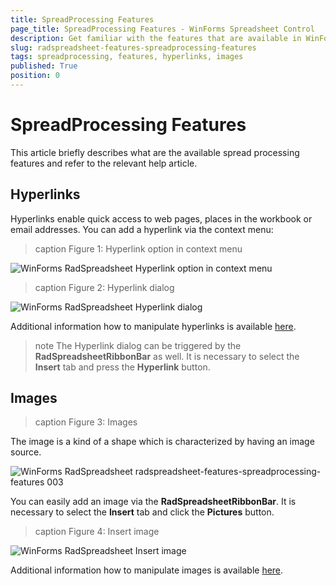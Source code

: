 ```yaml
---
title: SpreadProcessing Features
page_title: SpreadProcessing Features - WinForms Spreadsheet Control
description: Get familiar with the features that are available in WinForms Spreadsheet.
slug: radspreadsheet-features-spreadprocessing-features
tags: spreadprocessing, features, hyperlinks, images
published: True
position: 0
---
```


# SpreadProcessing Features

This article briefly describes what are the available spread processing features and refer to the relevant help article.

## Hyperlinks

Hyperlinks enable quick access to web pages, places in the workbook or email addresses. You can add a hyperlink via the context menu:

>caption Figure 1: Hyperlink option in context menu

![WinForms RadSpreadsheet Hyperlink option in context menu](images/radspreadsheet-features-spreadprocessing-features001.png) 

>caption Figure 2: Hyperlink dialog

![WinForms RadSpreadsheet Hyperlink dialog](images/radspreadsheet-features-spreadprocessing-features002.gif) 

Additional information how to manipulate hyperlinks is available [here](https://docs.telerik.com/devtools/document-processing/libraries/radspreadprocessing/features/hyperlink). 

>note The Hyperlink dialog can be triggered by the **RadSpreadsheetRibbonBar** as well. It is necessary to select the **Insert** tab and press the **Hyperlink** button.

## Images

>caption Figure 3: Images

The image is a kind of a shape which is characterized by having an image source.

![WinForms RadSpreadsheet radspreadsheet-features-spreadprocessing-features 003](images/radspreadsheet-features-spreadprocessing-features003.png) 

You can easily add an image via the **RadSpreadsheetRibbonBar**. It is necessary to select the **Insert** tab and click the **Pictures** button.

>caption Figure 4: Insert image

![WinForms RadSpreadsheet Insert image](images/radspreadsheet-features-spreadprocessing-features004.png) 


Additional information how to manipulate images is available [here](https://docs.telerik.com/devtools/document-processing/libraries/radspreadprocessing/features/shapes-and-images). 
